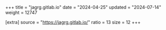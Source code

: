 +++
title = "jagrg.gitlab.io"
date = "2024-04-25"
updated = "2024-07-14"
weight = 12747

[extra]
source = "https://jagrg.gitlab.io/"
ratio = 13
size = 12
+++
